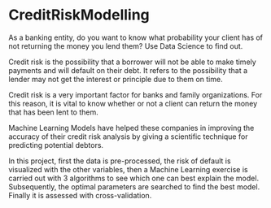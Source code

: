 # CreditRiskModelling
As a banking entity, do you want to know what probability your client has of not returning the money you lend them? Use Data Science to find out.

Credit risk is the possibility that a borrower will not be able to make timely payments and will default on their debt. It refers to the possibility that a lender may not get the interest or principle due to them on time.

Credit risk is a very important factor for banks and family organizations. For this reason, it is vital to know whether or not a client can return the money that has been lent to them.

  Machine Learning Models have helped these companies in improving the accuracy of their credit risk analysis by giving a scientific technique for predicting potential debtors.
  
  In this project, first the data is pre-processed, the risk of default is visualized with the other variables, then a Machine Learning exercise is carried out with 3 algorithms to see which one can best explain the model.
 Subsequently, the optimal parameters are searched to find the best model.
 Finally it is assessed with cross-validation.
